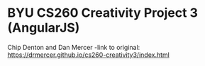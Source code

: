 # BYU CS260 Creativity Project 3 (AngularJS)
Chip Denton and Dan Mercer
-link to original: https://drmercer.github.io/cs260-creativity3/index.html
